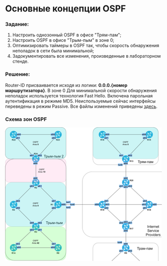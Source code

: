 # Основные концепции OSPF

###  Задание:

  1. Настроить однозонный OSPF в офисе "Трям-пам";
  2. Настроить OSPF в офисе "Трым-пым" в зоне 0;
  3. Оптимизировать таймеры в OSPF так, чтобы скорость обнаружения неполадок в сети была минимальной;
  4. Задокументировать все изменения, произведенные в лабораторном стенде.



###  Решение:

  Router-ID присваивается исходя из логики: **0.0.0.{номер маршрутизатора}**.
  В зоне 0 Для минимальной скорости обнаружения неполадок используется технология Fast Hello.
  Включена парольная аутентификация в режиме MD5.
  Неиспользуемые сейчас интерфейсы переведены в режим Passive.
  Все файлы изменений приведены [здесь](configs/).

###  Схема зон OSPF

![](ospf1.png)